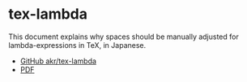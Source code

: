 # tex-lambda

This document explains why spaces should be manually adjusted for lambda-expressions in TeX, in Japanese.

- [GitHub akr/tex-lambda](https://github.com/akr/tex-lambda)
- [PDF](lambda.pdf)

